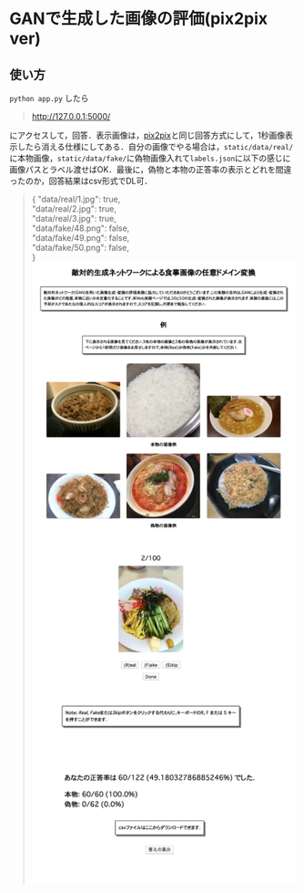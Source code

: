 # GANで生成した画像の評価(pix2pix ver)
## 使い方
`python app.py`
したら

>http://127.0.0.1:5000/

にアクセスして，回答．表示画像は，[pix2pix](https://arxiv.org/abs/1611.07004)と同じ回答方式にして，1秒画像表示したら消える仕様にしてある．自分の画像でやる場合は，`static/data/real/`に本物画像，`static/data/fake/`に偽物画像入れて`labels.json`に以下の感じに画像パスとラベル渡せばOK．最後に，偽物と本物の正答率の表示とどれを間違ったのか，回答結果はcsv形式でDL可．

>{
>"data/real/1.jpg": true,  
>"data/real/2.jpg": true,  
>"data/real/3.jpg": true,  
>"data/fake/48.png": false,  
>"data/fake/49.png": false,  
>"data/fake/50.png": false,  
>}
![s1](https://github.com/negi111111/real-fake/blob/master/images/s1.png)
![s2](https://github.com/negi111111/real-fake/blob/master/images/s2.png)
![s3](https://github.com/negi111111/real-fake/blob/master/images/s3.png)
